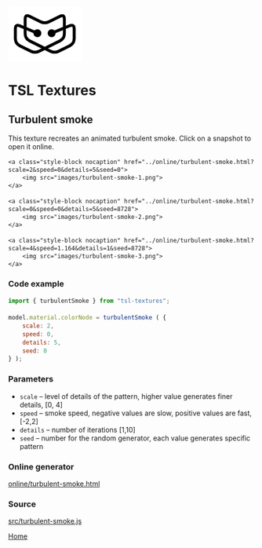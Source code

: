 <img class="logo" src="../assets/logo/logo.png">


# TSL Textures


## Turbulent smoke

This texture recreates an animated turbulent smoke. Click on a snapshot to open it online.

<p class="gallery">

	<a class="style-block nocaption" href="../online/turbulent-smoke.html?scale=2&speed=0&details=5&seed=0">
		<img src="images/turbulent-smoke-1.png">
	</a>

	<a class="style-block nocaption" href="../online/turbulent-smoke.html?scale=0&speed=0&details=5&seed=8728">
		<img src="images/turbulent-smoke-2.png">
	</a>

	<a class="style-block nocaption" href="../online/turbulent-smoke.html?scale=4&speed=1.164&details=1&seed=8728">
		<img src="images/turbulent-smoke-3.png">
	</a>

</p>


### Code example

```js
import { turbulentSmoke } from "tsl-textures";

model.material.colorNode = turbulentSmoke ( {
	scale: 2,
	speed: 0,
	details: 5,
	seed: 0
} );

```


### Parameters

* `scale` &ndash; level of details of the pattern, higher value generates finer details, [0, 4]
* `speed` &ndash; smoke speed, negative values are slow, positive values are fast, [-2,2]
* `details` &ndash; number of iterations [1,10]
* `seed` &ndash; number for the random generator, each value generates specific pattern


### Online generator

[online/turbulent-smoke.html](../online/turbulent-smoke.html)


### Source

[src/turbulent-smoke.js](https://github.com/boytchev/tsl-textures/blob/main/src/turbulent-smoke.js)


		
<div class="footnote">
	<a href="../">Home</a>
</div>